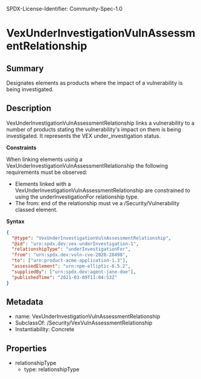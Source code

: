 SPDX-License-Identifier: Community-Spec-1.0

# VexUnderInvestigationVulnAssessmentRelationship

## Summary

Designates elements as products where the impact of a vulnerability is being
investigated.

## Description

VexUnderInvestigationVulnAssessmentRelationship links a vulnerability to a
number of products stating the vulnerability's impact on them is being
investigated. It represents the VEX under_investigation status.

**Constraints**

When linking elements using a VexUnderInvestigationVulnAssessmentRelationship
the following requirements must be observed:

- Elements linked with a VexUnderInvestigationVulnAssessmentRelationship are
constrained to using the underInvestigationFor relationship type.
- The from: end of the relationship must ve a /Security/Vulnerability classed
element.

**Syntax**

```json
{
  "@type": "VexUnderInvestigationVulnAssessmentRelationship",
  "@id": "urn:spdx.dev:vex-underInvestigation-1",
  "relationshipType": "underInvestigationFor",
  "from": "urn:spdx.dev:vuln-cve-2020-28498",
  "to": ["urn:product-acme-application-1.3"],
  "assessedElement": "urn:npm-elliptic-6.5.2",
  "suppliedBy": ["urn:spdx.dev:agent-jane-doe"],
  "publishedTime": "2021-03-09T11:04:53Z"
}
```


## Metadata

- name: VexUnderInvestigationVulnAssessmentRelationship
- SubclassOf:  /Security/VexVulnAssessmentRelationship
- Instantiability: Concrete

## Properties

- relationshipType
  - type: relationshipType
